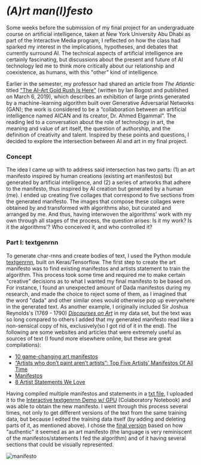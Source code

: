 # *(A)rt man(I)festo*  
  
Some weeks before the submission of my final project for an undergraduate course on artificial intelligence, taken at New York University Abu Dhabi as part of the Interactive Media program, I reflected on how the class had sparked my interest in the implications, hypotheses, and debates that currently surround AI. The technical aspects of artificial intelligence are certainly fascinating, but discussions about the present and future of AI technology led me to think more critically about our relationship and coexistence, as humans, with this "other" kind of intelligence.
  
Earlier in the semester, my professor had shared an article from *The Atlantic* titled ["The AI-Art Gold Rush Is Here"](https://www.theatlantic.com/technology/archive/2019/03/ai-created-art-invades-chelsea-gallery-scene/584134/) (written by Ian Bogost and published on March 6, 2019), which describes an exhibition of large prints generated by a machine-learning algorithm built over Generative Adversarial Networks (GAN); the work is considered to be a “collaboration between an artificial intelligence named AICAN and its creator, Dr. Ahmed Elgammal”. The reading led to a conversation about the role of technology in art, the meaning and value of art itself, the question of authorship, and the definition of creativity and talent. Inspired by these points and questions, I decided to explore the intersection between AI and art in my final project. 

### Concept
The idea I came up with to address said intersection has two parts: (1) an art manifesto inspired by human creations (existing art manifestos) but generated by artificial intelligence, and (2) a series of artworks that adhere to the manifesto, thus inspired by AI creation but generated by a human (me). I ended up creating five collages that correspond to five sections from the generated manifesto. The images that compose these collages were obtained by and transformed with algorithms also, but curated and arranged by me. And thus, having interwoven the algorithms' work with my own through all stages of the process, the question arises: Is it my work? Is it the algorithms'? Who conceived it, and who controlled it?  
   
### Part I: textgenrnn  
To generate char-rnns and create bodies of text, I used the Python module [textgenrnn](https://github.com/minimaxir/textgenrnn), built on Keras/Tensorflow. The first step to create the art manifesto was to find existing manifestos and artists statement to train the algorithm. This process took some time and required me to make certain "creative" decisions as to what I wanted my final manifesto to be based on. For instance, I found an unexpected amount of Dada manifestos during my research, and made the choice to reject some of them, as I imagined that the word "dada" and other similar ones would otherwise pop up everywhere in the generated text. As another example, I originally included Sir Joshua Reynolds's (1769 - 1790) [*Discourses on Art*](https://www.gutenberg.org/files/2176/2176-h/2176-h.htm) in my data set, but the text was so long compared to others I added that my generated manifesto read like a non-sensical copy of his, exclusively(so I got rid of it in the end). The following are some websites and articles that were extremely useful as sources of text (I found more elsewhere online, but these are great compilations):
* [10 game-changing art manifestos](https://www.royalacademy.org.uk/article/ten-game-changing-manifestos)
* [“Artists who don’t paint aren’t artists”: Top Five Artists’ Manifestos Of All Time](http://www.thedoublenegative.co.uk/2015/10/top-five-artists-manifestos-of-all-time/)
* [Manifestos](https://391.org/manifestos/)
* [8 Artist Statements We Love](http://www.theartleague.org/blog/2015/08/24/artist-statements-we-love/) 
  
Having compiled multiple manifestos and statements in a [txt file](https://github.com/marialauramirabelli/A.rt-I.ntel/blob/master/Final/Found-Manifestos.txt), I uploaded it to the [Interactive textgenrnn Demo w/ GPU](https://drive.google.com/file/d/1mMKGnVxirJnqDViH7BDJxFqWrsXlPSoK/view) (Colaboratory Notebook) and was able to obtain the new manifesto. I went through this process several times, not only to get different versions of the text from the same training data, but because I edited the training data itself (by adding and deleting parts of it, as mentioned above). I chose the [final version](https://github.com/marialauramirabelli/A.rt-I.ntel/blob/master/Final/Chosen-Manifesto.txt) based on how "authentic" it seemed as an art manifesto (the language is very reminiscent of the manifestos/statements I fed the algorithm) and of it having several sections that could be visually represented. 
  
![manifesto](https://github.com/marialauramirabelli/A.rt-I.ntel/blob/master/Final/FinalManifesto.jpg)
  
